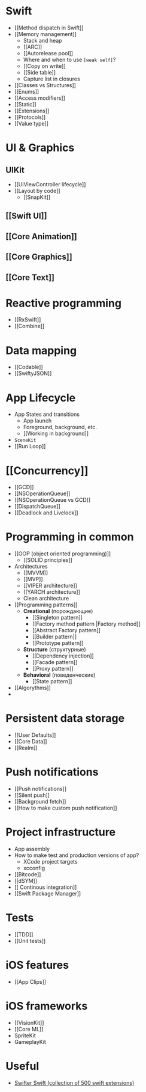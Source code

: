# Swift
- [[Method dispatch in Swift]]
- [[Memory management]]
	- Stack and heap
	- [[ARC]]
	- [[Autorelease pool]]
	- Where and when to use `[weak self]`?
	- [[Copy on write]]
	- [[Side table]]
	- Capture list in closures
- [[Classes vs Structures]]
- [[Enums]]
- [[Access modifiers]]
- [[Static]]
- [[Extensions]]
- [[Protocols]]
- [[Value type]]


# UI & Graphics
## UIKit
- [[UIViewController lifecycle]]
- [[Layout by code]]
	- [[SnapKit]]
## [[Swift UI]]
## [[Core Animation]]
## [[Core Graphics]]
## [[Core Text]]



# Reactive programming
- [[RxSwift]]
- [[Combine]]



# Data mapping
- [[Codable]]
- [[SwiftyJSON]]



# App Lifecycle
- App States and transitions
	- App launch
	- Foreground, background, etc.
	- [[Working in background]]
- `SceneKit`
- [[Run Loop]]



# [[Concurrency]]
- [[GCD]]
- [[NSOperationQueue]]
- [[NSOperationQueue vs GCD]]
- [[DispatchQueue]]
- [[Deadlock and Livelock]]



# Programming in common
- [[OOP (object oriented programming)]]
	- [[SOLID principles]]
- Architectures
	- [[MVVM]]
	- [[MVP]]
	- [[VIPER architecture]]
	- [[YARCH architecture]]
	- Clean architecture
- [[Programming patterns]]
	- __Creational__ (порождающие)
		- [[Singleton pattern]]
		- [[Factory method pattern |Factory method]]
		- [[Abstract Factory pattern]]
		- [[Builder pattern]]
		- [[Prototype pattern]]
	- __Structure__ (структурные)
		- [[Dependency injection]]
		- [[Facade pattern]]
		- [[Proxy pattern]]
	- __Behavioral__ (поведенческие)
		- [[State pattern]]
- [[Algorythms]]
- 



# Persistent data storage
- [[User Defaults]]
- [[Core Data]]
- [[Realm]]



# Push notifications
- [[Push notifications]]
- [[Silent push]]
- [[Background fetch]]
- [[How to make custom push notification]]



# Project infrastructure
- App assembly
- How to make test and production versions of app?
	- XCode project targets
	- xcconfig
- [[Bitcode]]
- [[dSYM]]
- [[ Continous integration]]
- [[Swift Package Manager]]



# Tests
- [[TDD]]
- [[Unit tests]]



# iOS features
- [[App Clips]]


# iOS frameworks
- [[VisionKit]]
- [[Core ML]]
- SpriteKit
- GameplayKit


# Useful
- [Swifter Swift (collection of 500 swift extensions)](https://swifterswift.com)
